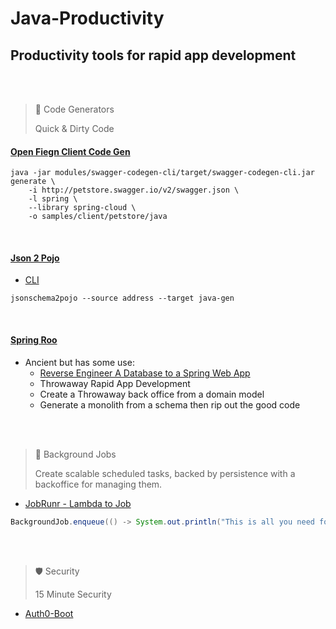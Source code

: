 # Java-Productivity
Productivity tools for rapid app development
---

<br/>
<br/>

> 📘 Code Generators
> 
> Quick & Dirty Code

#### [Open Fiegn Client Code Gen](https://github.com/swagger-api/swagger-codegen/tree/master/modules/swagger-codegen/src/main/resources/JavaSpring/libraries/spring-cloud)

```
java -jar modules/swagger-codegen-cli/target/swagger-codegen-cli.jar generate \
    -i http://petstore.swagger.io/v2/swagger.json \
    -l spring \
    --library spring-cloud \
    -o samples/client/petstore/java
```

<br/>

#### [Json 2 Pojo](https://www.jsonschema2pojo.org/)
 - [CLI](https://github.com/joelittlejohn/jsonschema2pojo/wiki/Getting-Started#the-command-line-interface)

```shell
jsonschema2pojo --source address --target java-gen
```

<br/>

#### [Spring Roo](https://spring.io/projects/spring-roo#overview)
 - Ancient but has some use:
     - [Reverse Engineer A Database to a Spring Web App](http://rburawes.github.io/)
     - Throwaway Rapid App Development
     - Create a Throwaway back office from a domain model
     - Generate a monolith from a schema then rip out the good code

<br/>
<br/>

> 🤖 Background Jobs
> 
> Create scalable scheduled tasks, backed by persistence with a backoffice for managing them.

- [JobRunr - Lambda to Job](https://github.com/jobrunr/jobrunr)

 ```java
 BackgroundJob.enqueue(() -> System.out.println("This is all you need for distributed jobs!"));
 ```

<br/>
<br/> 
 
> 🛡️ Security
> 
> 15 Minute Security

 - [Auth0-Boot](https://auth0.com/docs/quickstart/backend/java-spring-security5/01-authorization)
 
